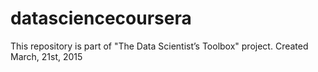 # datasciencecoursera
This repository is part of "The Data Scientist’s Toolbox" project. Created March, 21st, 2015
